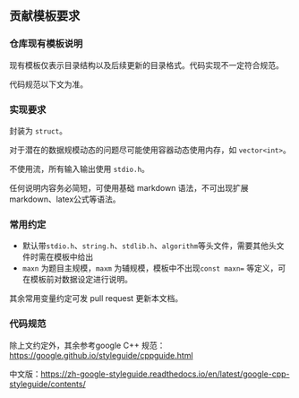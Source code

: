 ## 贡献模板要求

### 仓库现有模板说明

现有模板仅表示目录结构以及后续更新的目录格式。代码实现不一定符合规范。

代码规范以下文为准。

### 实现要求

封装为 `struct`。

对于潜在的数据规模动态的问题尽可能使用容器动态使用内存，如 `vector<int>`。

不使用流，所有输入输出使用 `stdio.h`。

任何说明内容务必简短，可使用基础 markdown 语法，不可出现扩展markdown、latex公式等语法。

### 常用约定

- 默认带`stdio.h`、`string.h`、`stdlib.h`、`algorithm`等头文件，需要其他头文件时需在模板中给出
- `maxn` 为题目主规模，`maxm` 为辅规模，模板中不出现`const maxn=` 等定义，可在模板前对数据设定进行说明。

其余常用变量约定可发 pull request 更新本文档。

### 代码规范

除上文约定外，其余参考google C++ 规范：https://google.github.io/styleguide/cppguide.html

中文版：https://zh-google-styleguide.readthedocs.io/en/latest/google-cpp-styleguide/contents/
